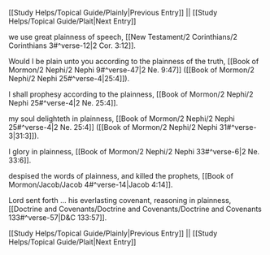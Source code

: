 [[Study Helps/Topical Guide/Plainly|Previous Entry]]  ||  [[Study Helps/Topical Guide/Plait|Next Entry]]

 we use great plainness of speech, [[New Testament/2 Corinthians/2 Corinthians 3#^verse-12|2 Cor. 3:12]].

 Would I be plain unto you according to the plainness of the truth, [[Book of Mormon/2 Nephi/2 Nephi 9#^verse-47|2 Ne. 9:47]] ([[Book of Mormon/2 Nephi/2 Nephi 25#^verse-4|25:4]]).

 I shall prophesy according to the plainness, [[Book of Mormon/2 Nephi/2 Nephi 25#^verse-4|2 Ne. 25:4]].

 my soul delighteth in plainness, [[Book of Mormon/2 Nephi/2 Nephi 25#^verse-4|2 Ne. 25:4]] ([[Book of Mormon/2 Nephi/2 Nephi 31#^verse-3|31:3]]).

 I glory in plainness, [[Book of Mormon/2 Nephi/2 Nephi 33#^verse-6|2 Ne. 33:6]].

 despised the words of plainness, and killed the prophets, [[Book of Mormon/Jacob/Jacob 4#^verse-14|Jacob 4:14]].

 Lord sent forth ... his everlasting covenant, reasoning in plainness, [[Doctrine and Covenants/Doctrine and Covenants/Doctrine and Covenants 133#^verse-57|D&C 133:57]].

[[Study Helps/Topical Guide/Plainly|Previous Entry]]  ||  [[Study Helps/Topical Guide/Plait|Next Entry]]